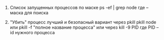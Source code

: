 1. Список запущенных процессов по маске
ps -ef | grep node 
где <node> – маска для поиска

2. "Убить" процесс
лучший и безопасный вариант через pkill
pkill node
или
pkill -f "полное название процесса"
или через 
kill -9 PID
где PID – id нужного процесса

